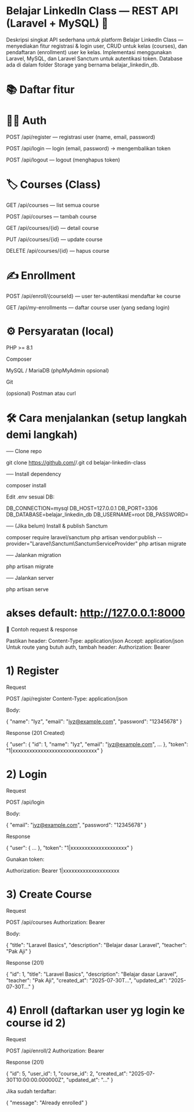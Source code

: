 # Belajar LinkedIn Class — REST API (Laravel + MySQL) 🚀

Deskripsi singkat
API sederhana untuk platform Belajar LinkedIn Class — menyediakan fitur registrasi & login user, CRUD untuk kelas (courses), dan pendaftaran (enrollment) user ke kelas. Implementasi menggunakan Laravel, MySQL, dan Laravel Sanctum untuk autentikasi token. Database ada di dalam folder Storage yang bernama belajar_linkedin_db.

# 📚 Daftar fitur

# 🧑‍💻 Auth

POST /api/register — registrasi user (name, email, password)

POST /api/login — login (email, password) → mengembalikan token

POST /api/logout — logout (menghapus token)

# 🏷️ Courses (Class)

GET /api/courses — list semua course

POST /api/courses — tambah course

GET /api/courses/{id} — detail course

PUT /api/courses/{id} — update course

DELETE /api/courses/{id} — hapus course

# ✍️ Enrollment

POST /api/enroll/{courseId} — user ter-autentikasi mendaftar ke course

GET /api/my-enrollments — daftar course user (yang sedang login)

# ⚙️ Persyaratan (local)

PHP >= 8.1

Composer

MySQL / MariaDB (phpMyAdmin opsional)

Git

(opsional) Postman atau curl

# 🛠️ Cara menjalankan (setup langkah demi langkah)

── Clone repo

git clone https://github.com/<username>/<repo>.git
cd belajar-linkedin-class


── Install dependency

composer install


Edit .env sesuai DB:

DB_CONNECTION=mysql
DB_HOST=127.0.0.1
DB_PORT=3306
DB_DATABASE=belajar_linkedin_db
DB_USERNAME=root
DB_PASSWORD=


── (Jika belum) Install & publish Sanctum

composer require laravel/sanctum
php artisan vendor:publish --provider="Laravel\Sanctum\SanctumServiceProvider"
php artisan migrate


── Jalankan migration

php artisan migrate

── Jalankan server

php artisan serve
# akses default: http://127.0.0.1:8000

🔁 Contoh request & response

Pastikan header:
Content-Type: application/json
Accept: application/json
Untuk route yang butuh auth, tambah header: Authorization: Bearer <token>

# 1) Register

Request

POST /api/register
Content-Type: application/json


Body:

{
  "name": "Iyz",
  "email": "iyz@example.com",
  "password": "12345678"
}


Response (201 Created)

{
  "user": { "id": 1, "name": "Iyz", "email": "iyz@example.com", ... },
  "token": "1|xxxxxxxxxxxxxxxxxxxxxxxxxxxxxx"
}

# 2) Login

Request

POST /api/login


Body:

{
  "email": "iyz@example.com",
  "password": "12345678"
}


Response

{
  "user": { ... },
  "token": "1|xxxxxxxxxxxxxxxxxxxx"
}


Gunakan token:

Authorization: Bearer 1|xxxxxxxxxxxxxxxxxxxx

# 3) Create Course

Request

POST /api/courses
Authorization: Bearer <token>


Body:

{
  "title": "Laravel Basics",
  "description": "Belajar dasar Laravel",
  "teacher": "Pak Aji"
}


Response (201)

{
  "id": 1,
  "title": "Laravel Basics",
  "description": "Belajar dasar Laravel",
  "teacher": "Pak Aji",
  "created_at": "2025-07-30T...",
  "updated_at": "2025-07-30T..."
}

# 4) Enroll (daftarkan user yg login ke course id 2)

Request

POST /api/enroll/2
Authorization: Bearer <token>


Response (201)

{
  "id": 5,
  "user_id": 1,
  "course_id": 2,
  "created_at": "2025-07-30T10:00:00.000000Z",
  "updated_at": "..."
}


Jika sudah terdaftar:

{ "message": "Already enrolled" }
